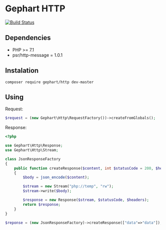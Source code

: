 Gephart HTTP
===

[![Build Status](https://travis-ci.org/gephart/http.svg?branch=master)](https://travis-ci.org/gephart/http)

Dependencies
---
 - PHP >= 7.1
 - psr/http-message = 1.0.1

Instalation
---

```
composer require gephart/http dev-master
```

Using
---

Request:

```php
$request = (new Gephart\Http\RequestFactory())->createFromGlobals();
```

Response:

```php
<?php

use Gephart\Http\Response;
use Gephart\Http\Stream;

class JsonResponseFactory
{
    public function createResponse($content, int $statusCode = 200, $headers = [])
    {
        $body = json_encode($content);

        $stream = new Stream("php://temp", "rw");
        $stream->write($body);

        $response = new Response($stream, $statusCode, $headers);
        return $response;
    }
}

$reponse = (new JsonResponseFactory)->createResponse(["data"=>"data"]);

```
